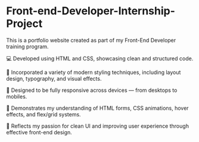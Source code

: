 # Front-end-Developer-Internship-Project
This is a portfolio website created as part of my Front-End Developer training program.

💻 Developed using HTML and CSS, showcasing clean and structured code.

🎨 Incorporated a variety of modern styling techniques, including layout design, typography, and visual effects.

📱 Designed to be fully responsive across devices — from desktops to mobiles.

🧩 Demonstrates my understanding of HTML forms, CSS animations, hover effects, and flex/grid systems.

🌟 Reflects my passion for clean UI and improving user experience through effective front-end design.
